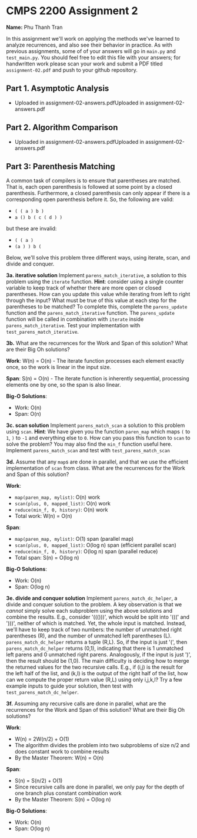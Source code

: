 # CMPS 2200 Assignment 2

**Name:** Phu Thanh Tran

In this assignment we'll work on applying the methods we've learned to analyze recurrences, and also see their behavior in practice. As with previous assignments, some of of your answers will go in `main.py` and `test_main.py`. You should feel free to edit this file with your answers; for handwritten work please scan your work and submit a PDF titled `assignment-02.pdf` and push to your github repository.


## Part 1. Asymptotic Analysis

* Uploaded in assignment-02-answers.pdfUploaded in assignment-02-answers.pdf



## Part 2. Algorithm Comparison

* Uploaded in assignment-02-answers.pdfUploaded in assignment-02-answers.pdf



## Part 3: Parenthesis Matching

A common task of compilers is to ensure that parentheses are matched. That is, each open parenthesis is followed at some point by a closed parenthesis. Furthermore, a closed parenthesis can only appear if there is a corresponding open parenthesis before it. So, the following are valid:

- `( ( a ) b )`
- `a () b ( c ( d ) )`

but these are invalid:

- `( ( a )`
- `(a ) ) b (`

Below, we'll solve this problem three different ways, using iterate, scan, and divide and conquer.

**3a. iterative solution** Implement `parens_match_iterative`, a solution to this problem using the `iterate` function. **Hint**: consider using a single counter variable to keep track of whether there are more open or closed parentheses. How can you update this value while iterating from left to right through the input? What must be true of this value at each step for the parentheses to be matched? To complete this, complete the `parens_update` function and the `parens_match_iterative` function. The `parens_update` function will be called in combination with `iterate` inside `parens_match_iterative`. Test your implementation with `test_parens_match_iterative`.

**3b.** What are the recurrences for the Work and Span of this solution? What are their Big Oh solutions?

**Work**: W(n) = O(n) - The iterate function processes each element exactly once, so the work is linear in the input size.

**Span**: S(n) = O(n) - The iterate function is inherently sequential, processing elements one by one, so the span is also linear.

**Big-O Solutions**: 
- Work: O(n)
- Span: O(n)


**3c. scan solution** Implement `parens_match_scan` a solution to this problem using `scan`. **Hint**: We have given you the function `paren_map` which maps `(` to `1`, `)` to `-1` and everything else to `0`. How can you pass this function to `scan` to solve the problem? You may also find the `min_f` function useful here. Implement `parens_match_scan` and test with `test_parens_match_scan`

**3d.** Assume that any `map`s are done in parallel, and that we use the efficient implementation of `scan` from class. What are the recurrences for the Work and Span of this solution? 

**Work**: 
* `map(paren_map, mylist)`: O(n) work
* `scan(plus, 0, mapped_list)`: O(n) work  
* `reduce(min_f, 0, history)`: O(n) work
* Total work: W(n) = O(n)

**Span**:
* `map(paren_map, mylist)`: O(1) span (parallel map)
* `scan(plus, 0, mapped_list)`: O(log n) span (efficient parallel scan)
* `reduce(min_f, 0, history)`: O(log n) span (parallel reduce)
* Total span: S(n) = O(log n)

**Big-O Solutions**:
* Work: O(n)
* Span: O(log n)


**3e. divide and conquer solution** Implement `parens_match_dc_helper`, a divide and conquer solution to the problem. A key observation is that we *cannot* simply solve each subproblem using the above solutions and combine the results. E.g., consider '((()))', which would be split into '(((' and ')))', neither of which is matched. Yet, the whole input is matched. Instead, we'll have to keep track of two numbers: the number of unmatched right parentheses (R), and the number of unmatched left parentheses (L). `parens_match_dc_helper` returns a tuple (R,L). So, if the input is just '(', then `parens_match_dc_helper` returns (0,1), indicating that there is 1 unmatched left parens and 0 unmatched right parens. Analogously, if the input is just ')', then the result should be (1,0). The main difficulty is deciding how to merge the returned values for the two recursive calls. E.g., if (i,j) is the result for the left half of the list, and (k,l) is the output of the right half of the list, how can we compute the proper return value (R,L) using only i,j,k,l? Try a few example inputs to guide your solution, then test with `test_parens_match_dc_helper`.

**3f.** Assuming any recursive calls are done in parallel, what are the recurrences for the Work and Span of this solution? What are their Big Oh solutions?

**Work**: 
* W(n) = 2W(n/2) + O(1)
* The algorithm divides the problem into two subproblems of size n/2 and does constant work to combine results
* By the Master Theorem: W(n) = O(n)

**Span**:
* S(n) = S(n/2) + O(1) 
* Since recursive calls are done in parallel, we only pay for the depth of one branch plus constant combination work
* By the Master Theorem: S(n) = O(log n)

**Big-O Solutions**:
* Work: O(n)
* Span: O(log n)
